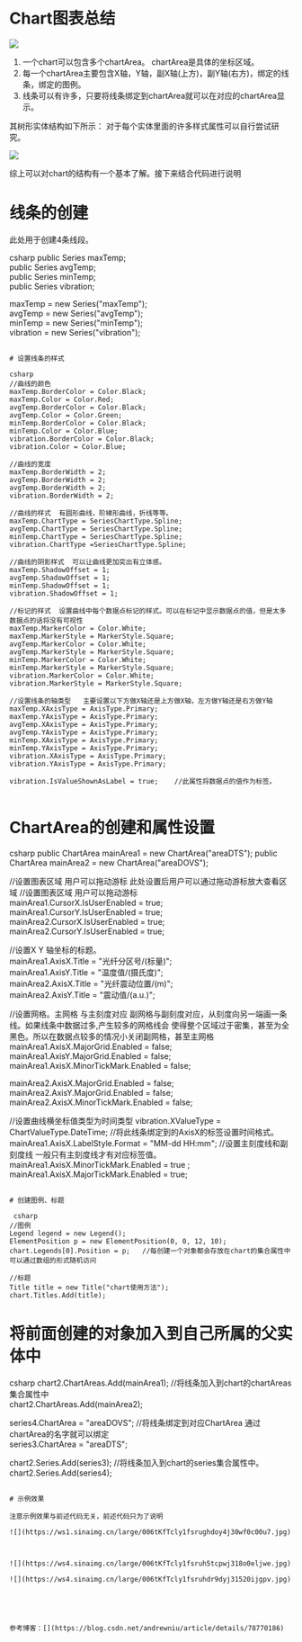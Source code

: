 # Chart图表总结




![](https://ws2.sinaimg.cn/large/006tKfTcly1fsru7ucpf1j30xt0h1jut.jpg)

1. 一个chart可以包含多个chartArea。 chartArea是具体的坐标区域。
2. 每一个chartArea主要包含X轴，Y轴，副X轴(上方)，副Y轴(右方)，绑定的线条，绑定的图例。 
3. 线条可以有许多，只要将线条绑定到chartArea就可以在对应的chartArea显示。

其树形实体结构如下所示： 对于每个实体里面的许多样式属性可以自行尝试研究。

![](https://ws2.sinaimg.cn/large/006tKfTcly1fsru8tnm2dj30jv0auwfa.jpg)

综上可以对chart的结构有一个基本了解。接下来结合代码进行说明

# 线条的创建

此处用于创建4条线段。

csharp
public Series maxTemp;  
public Series avgTemp;  
public Series minTemp;  
public Series vibration;

maxTemp = new Series("maxTemp");  
avgTemp = new Series("avgTemp");  
minTemp = new Series("minTemp");  
vibration = new Series("vibration");
```

# 设置线条的样式

csharp
//曲线的颜色  
maxTemp.BorderColor = Color.Black;  
maxTemp.Color = Color.Red;  
avgTemp.BorderColor = Color.Black;  
avgTemp.Color = Color.Green;  
minTemp.BorderColor = Color.Black;  
minTemp.Color = Color.Blue;  
vibration.BorderColor = Color.Black;  
vibration.Color = Color.Blue;  

//曲线的宽度  
maxTemp.BorderWidth = 2;  
avgTemp.BorderWidth = 2;  
avgTemp.BorderWidth = 2;  
vibration.BorderWidth = 2;  

//曲线的样式  有圆形曲线，阶梯形曲线，折线等等。  
maxTemp.ChartType = SeriesChartType.Spline;      
avgTemp.ChartType = SeriesChartType.Spline;  
minTemp.ChartType = SeriesChartType.Spline;  
vibration.ChartType =SeriesChartType.Spline; 

//曲线的阴影样式  可以让曲线更加突出有立体感。  
maxTemp.ShadowOffset = 1;  
avgTemp.ShadowOffset = 1;  
minTemp.ShadowOffset = 1;  
vibration.ShadowOffset = 1;  

//标记的样式  设置曲线中每个数据点标记的样式。可以在标记中显示数据点的值，但是太多数据点的话将没有可视性
maxTemp.MarkerColor = Color.White;  
maxTemp.MarkerStyle = MarkerStyle.Square;  
avgTemp.MarkerColor = Color.White;  
avgTemp.MarkerStyle = MarkerStyle.Square;  
minTemp.MarkerColor = Color.White;  
minTemp.MarkerStyle = MarkerStyle.Square;  
vibration.MarkerColor = Color.White;  
vibration.MarkerStyle = MarkerStyle.Square;

//设置线条的轴类型   主要设置以下方做X轴还是上方做X轴，左方做Y轴还是右方做Y轴  
maxTemp.XAxisType = AxisType.Primary;  
maxTemp.YAxisType = AxisType.Primary;  
avgTemp.XAxisType = AxisType.Primary;  
avgTemp.YAxisType = AxisType.Primary;  
minTemp.XAxisType = AxisType.Primary;  
minTemp.YAxisType = AxisType.Primary;  
vibration.XAxisType = AxisType.Primary;  
vibration.YAxisType = AxisType.Primary; 

vibration.IsValueShownAsLabel = true;    //此属性将数据点的值作为标签。


```

# ChartArea的创建和属性设置

csharp
public ChartArea mainArea1 = new ChartArea("areaDTS");
public ChartArea mainArea2 = new ChartArea("areaDOVS"); 

//设置图表区域 用户可以拖动游标   此处设置后用户可以通过拖动游标放大查看区域 
//设置图表区域 用户可以拖动游标  
mainArea1.CursorX.IsUserEnabled = true;  
mainArea1.CursorY.IsUserEnabled = true;  
mainArea2.CursorX.IsUserEnabled = true;  
mainArea2.CursorY.IsUserEnabled = true;

//设置X Y 轴坐标的标题。  
mainArea1.AxisX.Title = "光纤分区号/(标量)";  
mainArea1.AxisY.Title = "温度值/(摄氏度)";  
mainArea2.AxisX.Title = "光纤震动位置/(m)";  
mainArea2.AxisY.Title = "震动值/(a.u.)";

//设置网格。主网格 与主刻度对应 副网格与副刻度对应，从刻度向另一端画一条线。如果线条中数据过多,产生较多的网格线会 使得整个区域过于密集，甚至为全黑色。所以在数据点较多的情况小关闭副网格，甚至主网格
mainArea1.AxisX.MajorGrid.Enabled = false;  
mainArea1.AxisY.MajorGrid.Enabled = false;  
mainArea1.AxisX.MinorTickMark.Enabled = false;  
  
mainArea2.AxisX.MajorGrid.Enabled = false;  
mainArea2.AxisY.MajorGrid.Enabled = false;  
mainArea2.AxisX.MinorTickMark.Enabled = false; 

//设置曲线横坐标值类型为时间类型
vibration.XValueType = ChartValueType.DateTime; 
//将此线条绑定到的AxisX的标签设置时间格式。  
mainArea1.AxisX.LabelStyle.Format = "MM-dd HH:mm";
//设置主刻度线和副刻度线 一般只有主刻度线才有对应标签值。  
mainArea1.AxisX.MinorTickMark.Enabled = true ;  
mainArea1.AxisX.MajorTickMark.Enabled = true;
```

# 创建图例、标题

 csharp
//图例
Legend legend = new Legend(); 
ElementPosition p = new ElementPosition(0, 0, 12, 10); 
chart.Legends[0].Position = p;   //每创建一个对象都会存放在chart的集合属性中可以通过数组的形式随机访问

//标题
Title title = new Title("chart使用方法");  
chart.Titles.Add(title);  

 ```

# 将前面创建的对象加入到自己所属的父实体中

csharp
chart2.ChartAreas.Add(mainArea1);  //将线条加入到chart的chartAreas集合属性中  
chart2.ChartAreas.Add(mainArea2); 

series4.ChartArea = "areaDOVS";   //将线条绑定到对应ChartArea 通过chartArea的名字就可以绑定  
series3.ChartArea = "areaDTS";  

chart2.Series.Add(series3);       //将线条加入到chart的series集合属性中。  
chart2.Series.Add(series4);
```

# 示例效果

注意示例效果与前述代码无关，前述代码只为了说明

![](https://ws1.sinaimg.cn/large/006tKfTcly1fsrughdoy4j30wf0c00u7.jpg)



![](https://ws4.sinaimg.cn/large/006tKfTcly1fsruh5tcpwj318o0eljwe.jpg)

![](https://ws4.sinaimg.cn/large/006tKfTcly1fsruhdr9dyj31520ijgpv.jpg)





参考博客：[](https://blog.csdn.net/andrewniu/article/details/78770186)